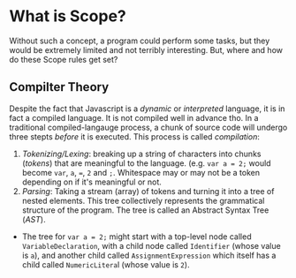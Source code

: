 # What is Scope?
Without such a concept, a program could perform some tasks, but they would be extremely limited and not terribly interesting. But, where and how do these Scope rules get set?

## Compilter Theory
Despite the fact that Javascript is a _dynamic_ or _interpreted_ language, it is in fact a compiled language. It is not compiled well in advance tho. In a traditional compiled-langauge process, a chunk of source code will undergo three stepts _before_ it is executed. This process is called _compilation_:
1. *Tokenizing/Lexing*: breaking up a string of characters into chunks (_tokens_) that are meaningful to the language. (e.g. `var a = 2;` would become `var`, `a`, `=`, `2` and `;`. Whitespace may or may not be a token depending on if it's meaningful or not. 
2. *Parsing*: Taking a stream (array) of tokens and turning it into a tree of nested elements. This tree collectively represents the grammatical structure of the program. The tree is called an Abstract Syntax Tree (_AST_). 
  * The tree for `var a = 2;` might start with a top-level node called `VariableDeclaration`, with a child node called `Identifier` (whose value is `a`), and another child called `AssignmentExpression` which itself has a child called `NumericLitera`l (whose value is `2`).
